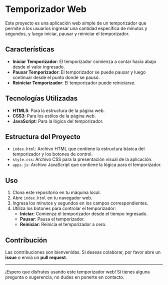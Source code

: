 # Temporizador Web

Este proyecto es una aplicación web simple de un temporizador que permite a los usuarios ingresar una cantidad específica de minutos y segundos, y luego iniciar, pausar y reiniciar el temporizador.

## Características

- **Iniciar Temporizador**: El temporizador comienza a contar hacia abajo desde el valor ingresado.
- **Pausar Temporizador**: El temporizador se puede pausar y luego continuar desde el punto donde se pausó.
- **Reiniciar Temporizador**: El temporizador puede reiniciarse.

## Tecnologías Utilizadas

- **HTML5**: Para la estructura de la página web.
- **CSS3**: Para los estilos de la página web.
- **JavaScript**: Para la lógica del temporizador.

## Estructura del Proyecto

- `index.html`: Archivo HTML que contiene la estructura básica del temporizador y los botones de control.
- `style.css`: Archivo CSS para la presentación visual de la aplicación.
- `apps.js`: Archivo JavaScript que contiene la lógica para el temporizador.

## Uso

1. Clona este repositorio en tu máquina local.
2. Abre `index.html` en tu navegador web.
3. Ingresa los minutos y segundos en los campos correspondientes.
4. Utiliza los botones para controlar el temporizador:
    - **Iniciar**: Comienza el temporizador desde el tiempo ingresado.
    - **Pausar**: Pausa el temporizador.
    - **Reiniciar**: Reinicia el temporizador a cero.

## Contribución

Las contribuciones son bienvenidas. Si deseas colaborar, por favor abre un **issue** o envía un **pull request**.

---

¡Espero que disfrutes usando este temporizador web! Si tienes alguna pregunta o sugerencia, no dudes en ponerte en contacto.

